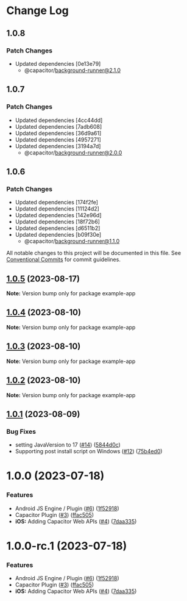 # Change Log

## 1.0.8

### Patch Changes

- Updated dependencies [0e13e79]
  - @capacitor/background-runner@2.1.0

## 1.0.7

### Patch Changes

- Updated dependencies [4cc44dd]
- Updated dependencies [7adb608]
- Updated dependencies [36d9a61]
- Updated dependencies [4957271]
- Updated dependencies [3194a7d]
  - @capacitor/background-runner@2.0.0

## 1.0.6

### Patch Changes

- Updated dependencies [174f2fe]
- Updated dependencies [11124d2]
- Updated dependencies [142e96d]
- Updated dependencies [18f72b6]
- Updated dependencies [d6511b2]
- Updated dependencies [b09f30e]
  - @capacitor/background-runner@1.1.0

All notable changes to this project will be documented in this file.
See [Conventional Commits](https://conventionalcommits.org) for commit guidelines.

## [1.0.5](https://github.com/ionic-team/capacitor-background-runner/compare/1.0.4...1.0.5) (2023-08-17)

**Note:** Version bump only for package example-app

## [1.0.4](https://github.com/ionic-team/capacitor-background-runner/compare/1.0.3...1.0.4) (2023-08-10)

**Note:** Version bump only for package example-app

## [1.0.3](https://github.com/ionic-team/capacitor-background-runner/compare/1.0.2...1.0.3) (2023-08-10)

**Note:** Version bump only for package example-app

## [1.0.2](https://github.com/ionic-team/capacitor-background-runner/compare/1.0.1...1.0.2) (2023-08-10)

**Note:** Version bump only for package example-app

## [1.0.1](https://github.com/ionic-team/capacitor-background-runner/compare/1.0.0...1.0.1) (2023-08-09)

### Bug Fixes

- setting JavaVersion to 17 ([#14](https://github.com/ionic-team/capacitor-background-runner/issues/14)) ([5844d0c](https://github.com/ionic-team/capacitor-background-runner/commit/5844d0c814378b9c4ebafe752c297d7110e8c2ba))
- Supporting post install script on Windows ([#12](https://github.com/ionic-team/capacitor-background-runner/issues/12)) ([75b4ed0](https://github.com/ionic-team/capacitor-background-runner/commit/75b4ed0cdb44c4caa506c9969b7fdbbe2e122779))

# 1.0.0 (2023-07-18)

### Features

- Android JS Engine / Plugin ([#6](https://github.com/ionic-team/enterprise-background-runner/issues/6)) ([1f52918](https://github.com/ionic-team/enterprise-background-runner/commit/1f52918784d91558a3e7798d5449887d7fb5cd32))
- Capacitor Plugin ([#3](https://github.com/ionic-team/enterprise-background-runner/issues/3)) ([ffac505](https://github.com/ionic-team/enterprise-background-runner/commit/ffac505560c144d2478ed6de49dc7d0c5130b15c))
- **iOS:** Adding Capacitor Web APIs ([#4](https://github.com/ionic-team/enterprise-background-runner/issues/4)) ([7daa335](https://github.com/ionic-team/enterprise-background-runner/commit/7daa3350335989e8caf20c7258074a6dfa5d2cfe))

# 1.0.0-rc.1 (2023-07-18)

### Features

- Android JS Engine / Plugin ([#6](https://github.com/ionic-team/capacitor-background-runner/issues/6)) ([1f52918](https://github.com/ionic-team/capacitor-background-runner/commit/1f52918784d91558a3e7798d5449887d7fb5cd32))
- Capacitor Plugin ([#3](https://github.com/ionic-team/capacitor-background-runner/issues/3)) ([ffac505](https://github.com/ionic-team/capacitor-background-runner/commit/ffac505560c144d2478ed6de49dc7d0c5130b15c))
- **iOS:** Adding Capacitor Web APIs ([#4](https://github.com/ionic-team/capacitor-background-runner/issues/4)) ([7daa335](https://github.com/ionic-team/capacitor-background-runner/commit/7daa3350335989e8caf20c7258074a6dfa5d2cfe))
